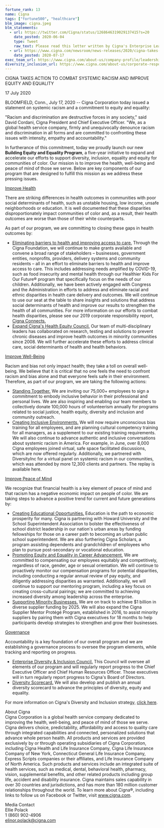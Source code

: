 ```yaml
---
fortune_rank: 13
name: Cigna
tags: ["fortune500", "healthcare"]
blm_image: cigna.jpeg
blm_statements:
  - url: https://twitter.com/Cigna/status/1268646319029137415?s=20
    date_posted: 2020-06-04
    type: Tweet
    raw_text: Please read this letter written by Cigna's Enterprise Leadership Team addressed to employees. No person should ever be subjected to unjust treatment because of who they are, what they believe, or what they look like. We see you. We hear you. We stand with you. We stand together.
  - url: https://www.cigna.com/newsroom/news-releases/2020/cigna-takes-action-to-combat-systemic-racism-and-improve-equity-and-equality
    date_posted: 2020-07-17
exec_team_url: https://www.cigna.com/about-us/company-profile/leadership-team/
diversity_inclusion_url: https://www.cigna.com/about-us/corporate-responsibility/report/our-people/diversity-and-inclusion
---
```


CIGNA TAKES ACTION TO COMBAT SYSTEMIC RACISM AND IMPROVE EQUITY AND EQUALITY

17 July 2020

BLOOMFIELD, Conn., July 17, 2020 -- Cigna Corporation today issued a statement on systemic racism and a commitment to equity and equality:

"Racism and discrimination are destructive forces in any society," said David Cordani, Cigna President and Chief Executive Officer. "We, as a global health service company, firmly and unequivocally denounce racism and discrimination in all forms and are committed to confronting these issues with intensity, empathy and accountability."

In furtherance of this commitment, today we proudly launch our new <b>Building Equity and Equality Program</b>, a five-year initiative to expand and accelerate our efforts to support diversity, inclusion, equality and equity for communities of color. Our mission is to improve the health, well-being and peace of mind of those we serve. Below are key components of our program that are designed to fulfill this mission as we address these pressing issues.

<u>Improve Health</u>

There are striking differences in health outcomes in communities with poor social determinants of health, such as unstable housing, low income, unsafe neighborhoods or education. It is well documented that these disparities disproportionately impact communities of color and, as a result, their health outcomes are worse than those of their white counterparts.

As part of our program, we are committing to closing these gaps in health outcomes by:

<ul>
<li><u>Eliminating barriers to health and improving access to care.</u> Through the Cigna Foundation, we will continue to make grants available and convene a broad range of stakeholders – businesses, government entities, nonprofits, providers, delivery systems and community residents – all in an effort to eliminate barriers to health and improve access to care. This includes addressing needs amplified by COVID-19, such as food insecurity and mental health through our Healthier Kids For Our Future® program that specifically focus on the needs of our children. Additionally, we have been actively engaged with Congress and the Administration in efforts to address and eliminate racial and ethnic disparities in health care delivery and outcomes. We will continue to use our seat at the table to share insights and solutions that address social determinants of health and improve our results to strengthen the health of all communities. For more information on our efforts to combat health disparities, please see our 2019 corporate responsibility report, <a href="https://www.cigna.com/about-us/corporate-responsibility/report/">Cigna Connects.</a></li>
<li><u>Expand Cigna's Health Equity Council.</u> Our team of multi-disciplinary leaders has collaborated on research, testing and solutions to prevent chronic diseases and improve health outcomes in minority communities since 2008. We will further accelerate these efforts to address clinical care, social determinants of health and health behaviors.</li>
</ul>

<u>Improve Well-Being</u>

Racism and bias not only impact health; they take a toll on overall well-being. We believe that it is critical that no one feels the need to confront racism and bias alone and that everyone feels safe in their environment. Therefore, as part of our program, we are taking the following actions:

<ul>
<li><u>Standing Together.</u> We are inviting our 75,000+ employees to sign a commitment to embody inclusive behavior in their professional and personal lives. We are also inspiring and enabling our team members to collectively donate 100,000 hours of volunteerism annually for programs related to social justice, health equity, diversity and inclusion and community outreach.</li>
<li><u>Creating Inclusive Environments.</u> We will now require unconscious bias training for all employees, and are planning cultural competency training for all managers, as a supplement to our existing training requirements. We will also continue to advance authentic and inclusive conversations about systemic racism in America. For example, in June, over 8,000 Cigna employees joined virtual, safe space facilitated discussions, which are now offered regularly. Additionally, we partnered with DiversityInc for a virtual panel on systemic racism in our communities, which was attended by more 12,300 clients and partners. The replay is available here.</li>
</ul>

<u>Improve Peace of Mind</u>

We recognize that financial health is a key element of peace of mind and that racism has a negative economic impact on people of color. We are taking steps to advance a positive trend for current and future generations by:

<ul>
<li><u>Creating Educational Opportunities.</u> Education is the path to economic prosperity for many. Cigna is partnering with Howard University and the School Superintendent Association to bolster the effectiveness of school district leadership in our nation's urban areas by funding fellowships for those on a career path to becoming an urban public school superintendent. We are also furthering Cigna Scholars, a program assisting dependents and grandchildren of employees who plan to pursue post-secondary or vocational education.</li>
<li><u>Promoting Equity and Equality in Career Advancement.</u> We are committed to compensating our employees equitably and competitively, regardless of race, gender, age or sexual orientation. We will continue to proactively monitor our compensation programs for potential disparities, including conducting a regular annual review of pay equity, and diligently addressing disparities as warranted. Additionally, we will continue to support our mentoring program, including a key focus on creating cross-cultural pairings; we are committed to achieving increased diversity among leadership across the enterprise.</li>
<li><u>Supporting Minority Businesses.</u> We are on track to achieve $1 billion in diverse supplier funding by 2025. We will also expand the Cigna Supplier Mentor Protégé Program, established in 2016, to assist minority suppliers by pairing them with Cigna executives for 18 months to help participants develop strategies to strengthen and grow their businesses.</li>
</ul>

<u>Governance</u>

Accountability is a key foundation of our overall program and we are establishing a governance process to oversee the program elements, while tracking and reporting on progress.

<ul>
<li><u>Enterprise Diversity & Inclusion Council.</u> This Council will oversee all elements of our program and will regularly report progress to the Chief Executive Officer and Chief Human Resources Officer. Those executives will in turn regularly report progress to Cigna's Board of Directors.</li>
<li><u>Diversity Scorecard.</u> We will also develop and publish an annual diversity scorecard to advance the principles of diversity, equity and equality.</li>
</ul>

For more information on Cigna's Diversity and Inclusion strategy, <a href="https://c212.net/c/link/?t=0&l=en&o=2860561-1&h=3965474624&u=https%3A%2F%2Fwww.cigna.com%2Fabout-us%2Fcorporate-responsibility%2Freport%2Four-people%2Fdiversity-and-inclusion&a=here&WT.z_nav=newsroom%2Fnews-releases%2F2020%2Fcigna-takes-action-to-combat-systemic-racism-and-improve-equity-and-equality%3BBody%3Bhere">click here</a>.

About Cigna</br>
Cigna Corporation is a global health service company dedicated to improving the health, well-being, and peace of mind of those we serve. Cigna delivers choice, predictability, affordability and access to quality care through integrated capabilities and connected, personalized solutions that advance whole person health. All products and services are provided exclusively by or through operating subsidiaries of Cigna Corporation, including Cigna Health and Life Insurance Company, Cigna Life Insurance Company of New York, Connecticut General Life Insurance Company, Express Scripts companies or their affiliates, and Life Insurance Company of North America. Such products and services include an integrated suite of health services, such as medical, dental, behavioral health, pharmacy, vision, supplemental benefits, and other related products including group life, accident and disability insurance. Cigna maintains sales capability in over 30 countries and jurisdictions, and has more than 180 million customer relationships throughout the world. To learn more about Cigna®, including links to follow us on Facebook or Twitter, visit <a href="https://www.cigna.com">www.cigna.com</a>.

Media Contact</br>
Ellie Polack</br>
1 (860) 902-4906</br>
elinor.polack@cigna.com</br>
